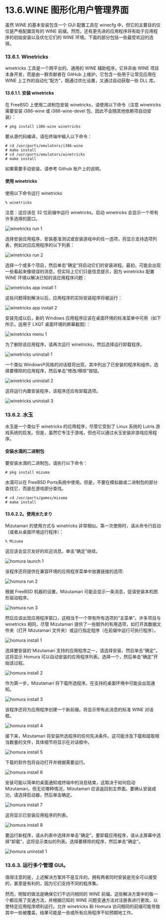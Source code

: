 # 13.6.WINE 图形化用户管理界面

虽然 WINE 的基本安装包含一个 GUI 配置工具在 winecfg 中，但它的主要目的仅仅是严格配置现有的 WINE 前缀。然而，还有更先进的应用程序将有助于应用程序的初始安装以及优化它们的 WINE 环境。下面的部分包括一些最受欢迎的选择。

### 13.6.1. Winetricks

winetricks 工具是一个跨平台的、通用的 WINE 辅助程序。它并非由 WINE 项目本身开发，而是由一群贡献者在 GitHub 上维护。它包含一些用于让常见应用在 WINE 上工作的自动化“配方”，既通过优化设置，又通过自动获取一些 DLL 库。

#### 13.6.1.1. 安装 winetricks

在 FreeBSD 上使用二进制包安装 winetricks，请使用以下命令（注意 winetricks 需要安装 i386-wine 或 i386-wine-devel 包，因此不会随其他依赖项自动安装）：

```
# pkg install i386-wine winetricks
```

要从源代码编译，请在终端中输入以下命令：

```
# cd /usr/ports/emulators/i386-wine
# make install
# cd /usr/ports/emulators/winetricks
# make install
```

如果需要手动安装，请参考 Github 账户上的说明。

#### 使用 winetricks

使用以下命令运行 winetricks

```
% winetricks
```

注意：这应该在 32 位前缀中运行 winetricks。启动 winetricks 会显示一个带有许多选择的窗口。

![winetricks run 1](https://docs.freebsd.org/images/books/handbook/wine/winetricks-run-1.png)

选择安装应用程序、安装基准测试或安装游戏中的任一选项，将显示支持选项列表，例如对应应用程序的以下列表：

![winetricks run 2](https://docs.freebsd.org/images/books/handbook/wine/winetricks-run-2.png)

选择一个或多个项目，然后单击“确定”将启动它们的安装进程。最初，可能会出现一些看起来像错误的消息，但实际上它们只是信息提示，因为 winetricks 配置 WINE 环境以解决已知的该应用程序问题：

![winetricks app install 1](https://docs.freebsd.org/images/books/handbook/wine/winetricks-app-install-1.png)

这些问题得到解决以后，应用程序的实际安装程序将被运行：

![winetricks app install 2](https://docs.freebsd.org/images/books/handbook/wine/winetricks-app-install-2.png)

安装完成以后，新的 Windows 应用程序应该在桌面环境的标准菜单中可用（如下所示，适用于 LXQT 桌面环境的屏幕截图）：

![winetricks menu 1](https://docs.freebsd.org/images/books/handbook/wine/winetricks-menu-1.png)

为了删除该应用程序，请再次运行 winetricks，然后选择运行卸载程序。

![winetricks uninstall 1](https://docs.freebsd.org/images/books/handbook/wine/winetricks-uninstall-1.png)

一个类似 Windows®风格的对话框将出现，其中列出了已安装的程序和组件。选择要移除的应用程序，然后单击“修改/移除”按钮。

![winetricks uninstall 2](https://docs.freebsd.org/images/books/handbook/wine/winetricks-uninstall-2.png)

这将运行内置安装程序，该程序还应有卸载选项。

![winetricks uninstall 3](https://docs.freebsd.org/images/books/handbook/wine/winetricks-uninstall-3.png)

### 13.6.2. 水玉

水玉是一个类似于 winetricks 的应用程序，尽管它受到了 Linux 系统的 Lutris 游戏系统的启发。但是，虽然它专注于游戏，但也可以通过水玉安装非游戏应用程序。

#### 安装水滴的二进制包

要安装水滴的二进制包，请执行以下命令：

```
# pkg install mizuma
```

水滴可以在 FreeBSD Ports系统中使用。但是，不要在模拟器或二进制包的部分查找它，而是在游戏部分查找。

```
# cd /usr/ports/games/mizuma
# make install
```

#### 13.6.2.2。使用水たまり

Mizutamari 的使用方式与 winetricks 非常相似。第一次使用时，请从命令行启动（或者从桌面环境运行程序）：

```
% Mizuma
```

这应该会显示友好的欢迎消息。单击“确定”继续。

![homura launch 1](https://docs.freebsd.org/images/books/handbook/wine/homura-launch-1.png)

该程序还将提供在兼容环境的应用程序菜单中放置链接的选项:

![homura run 2](https://docs.freebsd.org/images/books/handbook/wine/homura-run-2.png)

根据 FreeBSD 机器的设置，Mizutamari 可能会显示一条消息，促请安装本机图形驱动程序。

![homura run 3](https://docs.freebsd.org/images/books/handbook/wine/homura-run-3.png)

然后应该出现应用程序窗口，这相当于一个带有所有选项的“主菜单”。许多项目与 winetricks 相同，尽管 Mizutamari 提供了一些额外的有用选项，如打开其数据文件夹（打开 Mizutamari 文件夹）或运行指定程序（在前缀中运行可执行程序）。

![homura install 1](https://docs.freebsd.org/images/books/handbook/wine/homura-install-1.png)

选择要安装的 Mizutamari 支持的应用程序之一，请选择安装，然后单击“确定”。这将显示 Homura 可以自动安装的应用程序列表。选择一个，然后单击“确定”开始该过程。

![homura install 2](https://docs.freebsd.org/images/books/handbook/wine/homura-install-2.png)

作为第一步，Mizutamari 将下载所选程序。在支持的桌面环境中可能会出现通知。

![homura install 3](https://docs.freebsd.org/images/books/handbook/wine/homura-install-3.png)

该程序还将为应用程序创建一个新前缀。将显示带有此消息的标准 WINE 对话框。

![homura install 4](https://docs.freebsd.org/images/books/handbook/wine/homura-install-4.png)

接下来，Mizutamari 将安装所选程序的任何先决条件。这可能涉及下载和提取相当数量的文件，具体细节将显示在对话框中。

![homura install 5](https://docs.freebsd.org/images/books/handbook/wine/homura-install-5.png)

下载的软件包将自动打开并根据需要运行。

![homura install 6](https://docs.freebsd.org/images/books/handbook/wine/homura-install-6.png)

安装可能以简单的桌面通知或终端中的消息结束，这取决于如何启动 Mizutamari。但无论哪种情况，Mizutamari 应该返回到主界面。要确认安装成功，请选择启动器，然后单击确定。

![homura install 7](https://docs.freebsd.org/images/books/handbook/wine/homura-install-7.png)

这将显示已安装应用程序的列表。

![homura install 8](https://docs.freebsd.org/images/books/handbook/wine/homura-install-8.png)

要运行新程序，请从列表中选择并单击“确定”。要卸载应用程序，请从主屏幕中选择“卸载”，这将显示类似的列表。选择要移除的程序，然后单击“确定”。

![homura uninstall 1](https://docs.freebsd.org/images/books/handbook/wine/homura-uninstall-1.png)

### 13.6.3. 运行多个管理 GUI。

值得注意的是，上述解决方案并不是互斥的。拥有两者同时安装是完全可以接受的，甚至是有利的，因为它们支持不同的程序集。

然而，明智的做法是确保它们不访问相同的 WINE 前缀。这些解决方案中的每一个都应用了变通方法，并根据已知的 WINE 问题变通方法对注册表进行更改，以使特定应用程序顺利运行。允许 winetricks 和 Homura 访问相同的前缀可能导致其中一些被覆盖，结果可能是一些或所有应用程序不如预期地工作。
